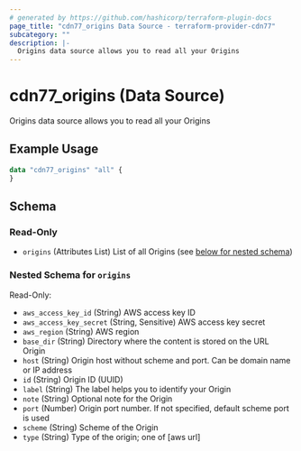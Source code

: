 ```yaml
---
# generated by https://github.com/hashicorp/terraform-plugin-docs
page_title: "cdn77_origins Data Source - terraform-provider-cdn77"
subcategory: ""
description: |-
  Origins data source allows you to read all your Origins
---
```


# cdn77_origins (Data Source)

Origins data source allows you to read all your Origins

## Example Usage

```terraform
data "cdn77_origins" "all" {
}
```

<!-- schema generated by tfplugindocs -->
## Schema

### Read-Only

- `origins` (Attributes List) List of all Origins (see [below for nested schema](#nestedatt--origins))

<a id="nestedatt--origins"></a>
### Nested Schema for `origins`

Read-Only:

- `aws_access_key_id` (String) AWS access key ID
- `aws_access_key_secret` (String, Sensitive) AWS access key secret
- `aws_region` (String) AWS region
- `base_dir` (String) Directory where the content is stored on the URL Origin
- `host` (String) Origin host without scheme and port. Can be domain name or IP address
- `id` (String) Origin ID (UUID)
- `label` (String) The label helps you to identify your Origin
- `note` (String) Optional note for the Origin
- `port` (Number) Origin port number. If not specified, default scheme port is used
- `scheme` (String) Scheme of the Origin
- `type` (String) Type of the origin; one of [aws url]
